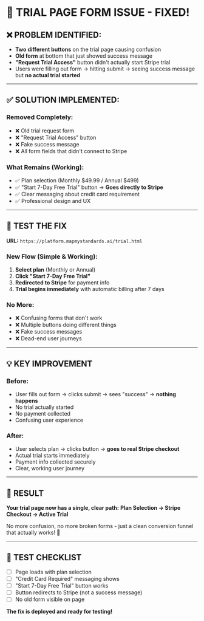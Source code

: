 # 🎯 TRIAL PAGE FORM ISSUE - FIXED!

## ❌ PROBLEM IDENTIFIED:
- **Two different buttons** on the trial page causing confusion
- **Old form** at bottom that just showed success message  
- **"Request Trial Access"** button didn't actually start Stripe trial
- Users were filling out form → hitting submit → seeing success message but **no actual trial started**

---

## ✅ SOLUTION IMPLEMENTED:

### **Removed Completely:**
- ❌ Old trial request form
- ❌ "Request Trial Access" button 
- ❌ Fake success message
- ❌ All form fields that didn't connect to Stripe

### **What Remains (Working):**
- ✅ Plan selection (Monthly $49.99 / Annual $499)
- ✅ "Start 7-Day Free Trial" button → **Goes directly to Stripe**
- ✅ Clear messaging about credit card requirement
- ✅ Professional design and UX

---

## 🔗 TEST THE FIX

**URL:** `https://platform.mapmystandards.ai/trial.html`

### **New Flow (Simple & Working):**
1. **Select plan** (Monthly or Annual)
2. **Click "Start 7-Day Free Trial"** 
3. **Redirected to Stripe** for payment info
4. **Trial begins immediately** with automatic billing after 7 days

### **No More:**
- ❌ Confusing forms that don't work
- ❌ Multiple buttons doing different things  
- ❌ Fake success messages
- ❌ Dead-end user journeys

---

## 💡 KEY IMPROVEMENT

### **Before:**
- User fills out form → clicks submit → sees "success" → **nothing happens**
- No trial actually started
- No payment collected
- Confusing user experience

### **After:**  
- User selects plan → clicks button → **goes to real Stripe checkout**
- Actual trial starts immediately
- Payment info collected securely
- Clear, working user journey

---

## 🎉 RESULT

**Your trial page now has a single, clear path:**
**Plan Selection → Stripe Checkout → Active Trial**

No more confusion, no more broken forms - just a clean conversion funnel that actually works! 🚀

---

## 📱 TEST CHECKLIST

- [ ] Page loads with plan selection
- [ ] "Credit Card Required" messaging shows
- [ ] "Start 7-Day Free Trial" button works
- [ ] Button redirects to Stripe (not a success message)
- [ ] No old form visible on page

**The fix is deployed and ready for testing!**
